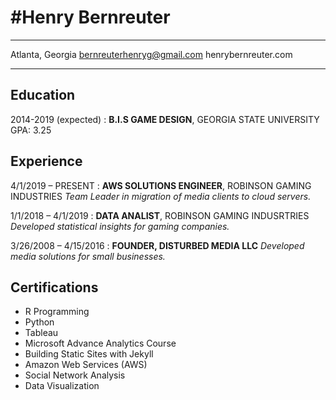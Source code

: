 
#Henry Bernreuter
============

-------------------     ----------------------------
Atlanta, Georgia                         bernreuterhenryg@gmail.com
                 henrybernreuter.com                     
-------------------     ----------------------------

Education
---------

2014-2019 (expected)
:   **B.I.S GAME DESIGN**, GEORGIA STATE UNIVERSITY
    GPA: 3.25 

Experience
----------

4/1/2019 – PRESENT
:
    **AWS SOLUTIONS ENGINEER**, ROBINSON GAMING INDUSTRIES
    *Team Leader in migration of media clients to cloud servers.*

1/1/2018 – 4/1/2019
:    **DATA ANALIST**, ROBINSON GAMING INDUSRTRIES 
     *Developed statistical insights for gaming companies.*

3/26/2008 – 4/15/2016
:     **FOUNDER, DISTURBED MEDIA LLC**
       *Developed media solutions for small businesses.* 


Certifications 
--------------------
* R Programming
* Python 
* Tableau
* Microsoft Advance Analytics Course
* Building Static Sites with Jekyll
* Amazon Web Services (AWS)
* Social Network Analysis
* Data Visualization
